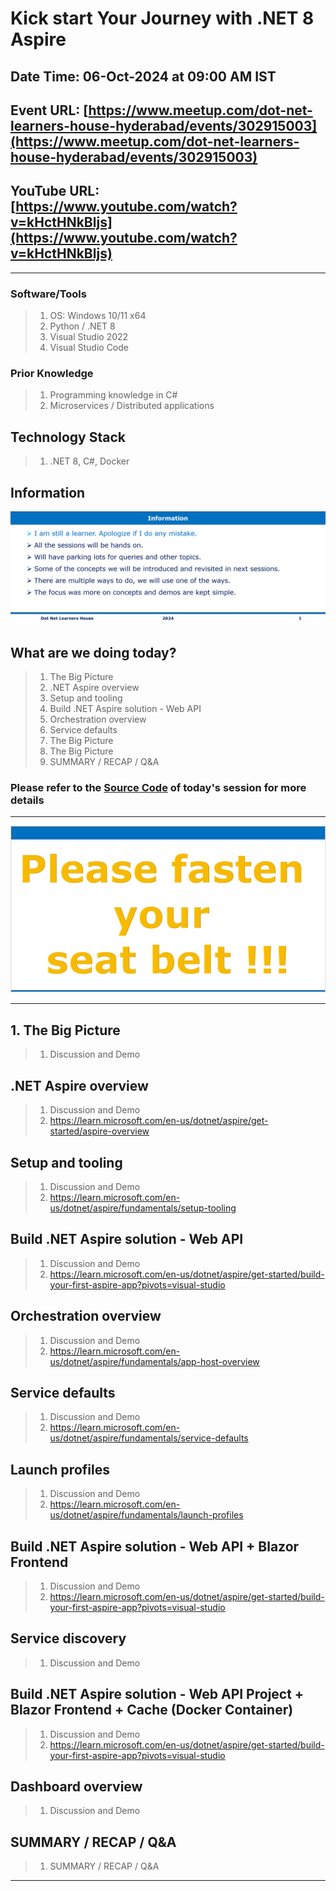 # Kick start Your Journey with .NET 8 Aspire

## Date Time: 06-Oct-2024 at 09:00 AM IST

## Event URL: [https://www.meetup.com/dot-net-learners-house-hyderabad/events/302915003](https://www.meetup.com/dot-net-learners-house-hyderabad/events/302915003)

## YouTube URL: [https://www.youtube.com/watch?v=kHctHNkBljs](https://www.youtube.com/watch?v=kHctHNkBljs)

<!-- ![Viswanatha Swamy P K |150x150](./Documentation/Images/ViswanathaSwamyPK.PNG) -->

---

### Software/Tools

> 1. OS: Windows 10/11 x64
> 1. Python / .NET 8
> 1. Visual Studio 2022
> 1. Visual Studio Code

### Prior Knowledge

> 1. Programming knowledge in C#
> 1. Microservices / Distributed applications

## Technology Stack

> 1. .NET 8, C#, Docker

## Information

![Information | 100x100](../Documentation/Images/Information.PNG)

## What are we doing today?

> 1. The Big Picture
> 1. .NET Aspire overview
> 1. Setup and tooling
> 1. Build .NET Aspire solution - Web API
> 1. Orchestration overview
> 1. Service defaults
> 1. The Big Picture
> 1. The Big Picture
> 1. SUMMARY / RECAP / Q&A

### Please refer to the [**Source Code**](https://github.com/vishipayyallore/aspire-2024) of today's session for more details

---

![Information | 100x100](../Documentation/Images/SeatBelt.PNG)

---

## 1. The Big Picture

> 1. Discussion and Demo

## .NET Aspire overview

> 1. Discussion and Demo
> 1. <https://learn.microsoft.com/en-us/dotnet/aspire/get-started/aspire-overview>

## Setup and tooling

> 1. Discussion and Demo
> 1. <https://learn.microsoft.com/en-us/dotnet/aspire/fundamentals/setup-tooling>

## Build .NET Aspire solution - Web API

> 1. Discussion and Demo
> 1. <https://learn.microsoft.com/en-us/dotnet/aspire/get-started/build-your-first-aspire-app?pivots=visual-studio>

## Orchestration overview

> 1. Discussion and Demo
> 1. <https://learn.microsoft.com/en-us/dotnet/aspire/fundamentals/app-host-overview>

## Service defaults

> 1. Discussion and Demo
> 1. <https://learn.microsoft.com/en-us/dotnet/aspire/fundamentals/service-defaults>

## Launch profiles

> 1. Discussion and Demo
> 1. <https://learn.microsoft.com/en-us/dotnet/aspire/fundamentals/launch-profiles>

## Build .NET Aspire solution - Web API + Blazor Frontend

> 1. Discussion and Demo
> 1. <https://learn.microsoft.com/en-us/dotnet/aspire/get-started/build-your-first-aspire-app?pivots=visual-studio>

## Service discovery

> 1. Discussion and Demo

## Build .NET Aspire solution - Web API Project + Blazor Frontend + Cache (Docker Container)

> 1. Discussion and Demo
> 1. <https://learn.microsoft.com/en-us/dotnet/aspire/get-started/build-your-first-aspire-app?pivots=visual-studio>

## Dashboard overview

> 1. Discussion and Demo

## SUMMARY / RECAP / Q&A

> 1. SUMMARY / RECAP / Q&A

---
